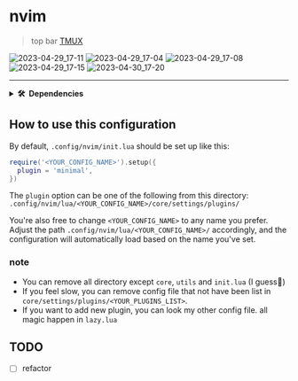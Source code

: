 # nvim

> top bar [TMUX](https://github.com/LoneExile/dotfiles/blob/main/.tmux.conf)

![2023-04-29_17-11](https://user-images.githubusercontent.com/82561297/235297373-37da0035-7280-42b6-81c8-92911c0b92c5.png)
![2023-04-29_17-04](https://user-images.githubusercontent.com/82561297/235297100-d2535c59-0299-4e52-8d51-acdf4b72e056.png)
![2023-04-29_17-08](https://user-images.githubusercontent.com/82561297/235297225-a4184b69-86c7-4e27-8e7d-757a49f0865e.png)
![2023-04-29_17-15](https://user-images.githubusercontent.com/82561297/235297549-1ce0183c-d03b-4d44-a634-30eb6e3f2767.png)
![2023-04-30_17-20](https://user-images.githubusercontent.com/82561297/235347973-8e1b7b26-2117-4902-b3ac-72c473aae185.png)

---

<details>
  <summary><b>🛠️&nbsp;&nbsp;Dependencies</b></summary>

- neovim >= 0.9
- nodejs >= 16
- python3 >= 3.9
- luarocks >= 5.3 (optional)
- go >= 1.16 (optional)
- rust >= 1.51 (optional)

install

```bash
pip install pynvim

npm install -g neovim

```

</details>

## How to use this configuration

By default, `.config/nvim/init.lua` should be set up like this:

```lua
require('<YOUR_CONFIG_NAME>').setup({
  plugin = 'minimal',
})

```

The `plugin` option can be one of the following from this directory:
`.config/nvim/lua/<YOUR_CONFIG_NAME>/core/settings/plugins/`

You're also free to change `<YOUR_CONFIG_NAME>` to any name you prefer. Adjust
the path `.config/nvim/lua/<YOUR_CONFIG_NAME>/` accordingly, and the
configuration will automatically load based on the name you've set.

### note

- You can remove all directory except `core`, `utils` and `init.lua` (I guess🤔)
- If you feel slow, you can remove config file that not have been list in
  `core/settings/plugins/<YOUR_PLUGINS_LIST>`.
- If you want to add new plugin, you can look my other config file. all magic
  happen in `lazy.lua`

## TODO

- [ ] refactor
